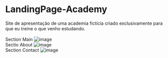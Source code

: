 # LandingPage-Academy

Site de apresentação de uma academia fictícia criado exclusivamente para que eu treine o que venho estudando.
<br>
<br>
Section Main
![image](https://user-images.githubusercontent.com/28708355/211597854-ea7c7757-d3e4-465b-b381-60ef14bb9b6b.png)
<br>
Sectio About
![image](https://user-images.githubusercontent.com/28708355/211598278-c54f3fa9-9650-42ce-a2a8-cd9198bcac9e.png)
<br>
Section Contact
![image](https://user-images.githubusercontent.com/28708355/211598486-b4e3a264-d62c-4b95-a523-97d894a259bf.png)
